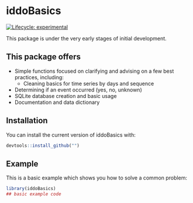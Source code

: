 # iddoBasics

<!-- badges: start -->
[![Lifecycle: experimental](https://img.shields.io/badge/lifecycle-experimental-orange.svg)](https://lifecycle.r-lib.org/articles/stages.html#experimental)
<!-- badges: end -->

This package is under the very early stages of initial development.

## This package offers

* Simple functions focused on clarifying and advising on a few best practices, including:
  * Cleaning basics for time series by days and sequence
* Determining if an event occurred (yes, no, unknown)
* SQLite database creation and basic usage
* Documentation and data dictionary

## Installation

You can install the current version of iddoBasics with:

``` r
devtools::install_github("")
```

## Example

This is a basic example which shows you how to solve a common problem:

``` r
library(iddoBasics)
## basic example code
```

